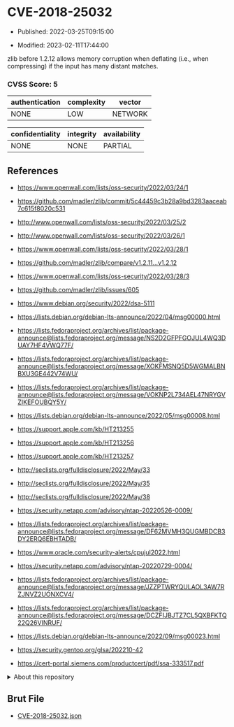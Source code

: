 # CVE-2018-25032

- Published: 2022-03-25T09:15:00

- Modified: 2023-02-11T17:44:00

zlib before 1.2.12 allows memory corruption when deflating (i.e., when compressing) if the input has many distant matches.

### CVSS Score: **5**

| authentication | complexity | vector |
| --- | --- | --- |
| NONE | LOW | NETWORK |

| confidentiality | integrity | availability |
| --- | --- | --- |
| NONE | NONE | PARTIAL |

## References

* https://www.openwall.com/lists/oss-security/2022/03/24/1

* https://github.com/madler/zlib/commit/5c44459c3b28a9bd3283aaceab7c615f8020c531

* http://www.openwall.com/lists/oss-security/2022/03/25/2

* http://www.openwall.com/lists/oss-security/2022/03/26/1

* https://www.openwall.com/lists/oss-security/2022/03/28/1

* https://github.com/madler/zlib/compare/v1.2.11...v1.2.12

* https://www.openwall.com/lists/oss-security/2022/03/28/3

* https://github.com/madler/zlib/issues/605

* https://www.debian.org/security/2022/dsa-5111

* https://lists.debian.org/debian-lts-announce/2022/04/msg00000.html

* https://lists.fedoraproject.org/archives/list/package-announce@lists.fedoraproject.org/message/NS2D2GFPFGOJUL4WQ3DUAY7HF4VWQ77F/

* https://lists.fedoraproject.org/archives/list/package-announce@lists.fedoraproject.org/message/XOKFMSNQ5D5WGMALBNBXU3GE442V74WU/

* https://lists.fedoraproject.org/archives/list/package-announce@lists.fedoraproject.org/message/VOKNP2L734AEL47NRYGVZIKEFOUBQY5Y/

* https://lists.debian.org/debian-lts-announce/2022/05/msg00008.html

* https://support.apple.com/kb/HT213255

* https://support.apple.com/kb/HT213256

* https://support.apple.com/kb/HT213257

* http://seclists.org/fulldisclosure/2022/May/33

* http://seclists.org/fulldisclosure/2022/May/35

* http://seclists.org/fulldisclosure/2022/May/38

* https://security.netapp.com/advisory/ntap-20220526-0009/

* https://lists.fedoraproject.org/archives/list/package-announce@lists.fedoraproject.org/message/DF62MVMH3QUGMBDCB3DY2ERQ6EBHTADB/

* https://www.oracle.com/security-alerts/cpujul2022.html

* https://security.netapp.com/advisory/ntap-20220729-0004/

* https://lists.fedoraproject.org/archives/list/package-announce@lists.fedoraproject.org/message/JZZPTWRYQULAOL3AW7RZJNVZ2UONXCV4/

* https://lists.fedoraproject.org/archives/list/package-announce@lists.fedoraproject.org/message/DCZFIJBJTZ7CL5QXBFKTQ22Q26VINRUF/

* https://lists.debian.org/debian-lts-announce/2022/09/msg00023.html

* https://security.gentoo.org/glsa/202210-42

* https://cert-portal.siemens.com/productcert/pdf/ssa-333517.pdf

<details>
<summary>About this repository</summary> 

  This repository is part of the project [Live Hack CVE](https://github.com/Live-Hack-CVE). Main website can be found [www.live-hack.org](https://www.live-hack.org) 
  
  Made by [Sn0wAlice](https://github.com/Sn0wAlice) for the people that care about security and need to have a feed of the latest CVEs. Hope you enjoy it, don't forget to star the repo and follow me on [Twitter](https://twitter.com/Sn0wAlice) and [Github](https://github.com/Sn0wAlice). And that is my [personnal website](https://www.alice-snow.me/)

  - [Home Page](https://github.com/Live-Hack-CVE)
  - [Framework](https://github.com/Live-Hack-CVE/cve-framework)
  - [CVE database](https://github.com/Live-Hack-CVE/full_database)
  - [Changelog](https://github.com/Live-Hack-CVE/Changelog)
</details>

## Brut File

* [CVE-2018-25032.json](https://raw.githubusercontent.com/Live-Hack-CVE/full_database/main/cves/2018/CVE-2018-25032.json)

